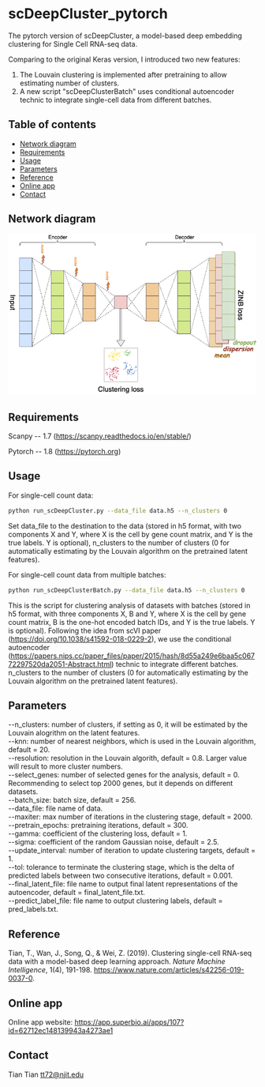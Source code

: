 # scDeepCluster_pytorch


The pytorch version of scDeepCluster, a model-based deep embedding clustering for Single Cell RNA-seq data. <br/>

Comparing to the original Keras version, I introduced two new features:<br/>
1. The Louvain clustering is implemented after pretraining to allow estimating number of clusters.<br/>
2. A new script "scDeepClusterBatch" uses conditional autoencoder technic to integrate single-cell data from different batches.<br/>

## Table of contents
- [Network diagram](#diagram)
- [Requirements](#requirements)
- [Usage](#usage)
- [Parameters](#parameters)
- [Reference](#reference)
- [Online app](#app)
- [Contact](#contact)

## <a name="diagram"></a>Network diagram
![alt text](https://github.com/ttgump/scDeepCluster_pytorch/blob/main/network.png?raw=True)

## <a name="requirements"></a>Requirements

Scanpy -- 1.7 (https://scanpy.readthedocs.io/en/stable/)

Pytorch -- 1.8 (https://pytorch.org)

## <a name="usage"></a>Usage

For single-cell count data:

```sh
python run_scDeepCluster.py --data_file data.h5 --n_clusters 0
```

Set data_file to the destination to the data (stored in h5 format, with two components X and Y, where X is the cell by gene count matrix, and Y is the true labels. Y is optional), n_clusters to the number of clusters (0 for automatically estimating by the Louvain algorithm on the pretrained latent features).

For single-cell count data from multiple batches:

```sh
python run_scDeepClusterBatch.py --data_file data.h5 --n_clusters 0
```

This is the script for clustering analysis of datasets with batches (stored in h5 format, with three components X, B and Y, where X is the cell by gene count matrix, B is the one-hot encoded batch IDs, and Y is the true labels. Y is optional). Following the idea from scVI paper (https://doi.org/10.1038/s41592-018-0229-2), we use the conditional autoencoder (https://papers.nips.cc/paper_files/paper/2015/hash/8d55a249e6baa5c06772297520da2051-Abstract.html) technic to integrate different batches. n_clusters to the number of clusters (0 for automatically estimating by the Louvain algorithm on the pretrained latent features).

## <a name="parameters"></a>Parameters

--n_clusters: number of clusters, if setting as 0, it will be estimated by the Louvain alogrithm on the latent features.<br/>
--knn: number of nearest neighbors, which is used in the Louvain algorithm, default = 20.<br/>
--resolution: resolution in the Louvain algorith, default = 0.8. Larger value will result to more cluster numbers.<br/>
--select_genes: number of selected genes for the analysis, default = 0. Recommending to select top 2000 genes, but it depends on different datasets.<br/>
--batch_size: batch size, default = 256.<br/>
--data_file: file name of data.<br/>
--maxiter: max number of iterations in the clustering stage, default = 2000.<br/>
--pretrain_epochs: pretraining iterations, default = 300.<br/>
--gamma: coefficient of the clustering loss, default = 1.<br/>
--sigma: coefficient of the random Gaussian noise, default = 2.5.<br/>
--update_interval: number of iteration to update clustering targets, default = 1.<br/>
--tol: tolerance to terminate the clustering stage, which is the delta of predicted labels between two consecutive iterations, default = 0.001.<br/>
--final_latent_file: file name to output final latent representations of the autoencoder, default = final_latent_file.txt.<br/>
--predict_label_file: file name to output clustering labels, default = pred_labels.txt.<br/>

## <a name="reference"></a>Reference

Tian, T., Wan, J., Song, Q., & Wei, Z. (2019). Clustering single-cell RNA-seq data with a model-based deep learning approach. *Nature Machine Intelligence*, 1(4), 191-198. https://www.nature.com/articles/s42256-019-0037-0.

## <a name="app"></a>Online app

Online app website: https://app.superbio.ai/apps/107?id=62712ec148139943a4273ae1

## <a name="contact"></a>Contact

Tian Tian tt72@njit.edu
